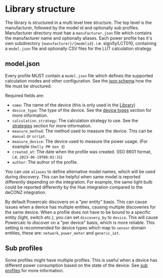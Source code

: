 # Library structure

The library is structured in a multi level tree structure. The top level is the manufacturer, followed by the model id and optionally sub profiles.
Manufacturer directory must hae a `manufacturer.json` file which contains the manufacturer name and optionally aliases.
Each power profile has it's own subdirectory `{manufacturer}/{modelid}`. i.e. signify/LCT010, containing a `model.json` file and optionally CSV files for the LUT calculation strategy.

## model.json

Every profile MUST contain a `model.json` file which defines the supported calculation modes and other configuration.
See the [json schema](https://github.com/bramstroker/homeassistant-powercalc/blob/master/profile_library/model_schema.json) how the file must be structured.

Required fields are:

- `name`: The name of the device (this is only used in the [Library](https://library.powercalc.nl))
- `device_type`: The type of the device. See the [device types](device-types/index.md) section for more information.
- `calculation_strategy`: The calculation strategy to use. See the [strategies](../strategies/index.md) section for more information.
- `measure_method`: The method used to measure the device. This can be `manual` or `script`.
- `measure_device`: The device used to measure the power usage. (For example `Shelly PM Gen 3`)
- `created_at`: The date when the profile was created. (ISO 8601 format, i.e. `2023-06-19T08:02:31`)
- `author`: The author of the profile.

You can use `aliases` to define alternative model names, which will be used during discovery.
This can be helpful when same model is reported differently depending on the integration. For example, the same light bulb could be reported differently by the Hue integration compared to the deCONZ integration.

By default Powercalc discovers on a "per entity" basis.
This can cause issues when a device has multiple entities, causing multiple discoveries for the same device.
When a profile does not have to be bound to a specific entity (light, switch etc.), you can set `discovery_by` to `device`.
This will cause Powercalc to discover on a "per device" basis, which is more reliable.
This setting is recommended for device types which map to `sensor` domain entities, these are: `network`, `power_meter` and `generic_iot`.

## Sub profiles

Some profiles might have multiple profiles. This is useful when a device has different power consumption based on the state of the device.
See [sub profiles](sub-profiles.md) for more information.
